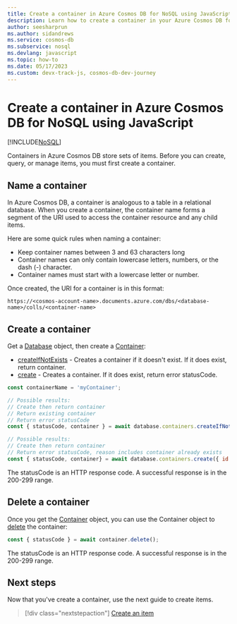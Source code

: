 ```yaml
---
title: Create a container in Azure Cosmos DB for NoSQL using JavaScript
description: Learn how to create a container in your Azure Cosmos DB for NoSQL account using the JavaScript SDK.
author: seesharprun
ms.author: sidandrews
ms.service: cosmos-db
ms.subservice: nosql
ms.devlang: javascript
ms.topic: how-to
ms.date: 05/17/2023
ms.custom: devx-track-js, cosmos-db-dev-journey
---
```


# Create a container in Azure Cosmos DB for NoSQL using JavaScript

[!INCLUDE[NoSQL](../includes/appliesto-nosql.md)]

Containers in Azure Cosmos DB store sets of items. Before you can create, query, or manage items, you must first create a container.

## Name a container

In Azure Cosmos DB, a container is analogous to a table in a relational database. When you create a container, the container name forms a segment of the URI used to access the container resource and any child items.

Here are some quick rules when naming a container:

- Keep container names between 3 and 63 characters long
- Container names can only contain lowercase letters, numbers, or the dash (-) character.
- Container names must start with a lowercase letter or number.

Once created, the URI for a container is in this format:

``https://<cosmos-account-name>.documents.azure.com/dbs/<database-name>/colls/<container-name>``

## Create a container

Get a [Database](how-to-javascript-create-database.md) object, then create a [Container](/javascript/api/@azure/cosmos/container):

* [createIfNotExists](/javascript/api/@azure/cosmos/containers#@azure-cosmos-containers-createifnotexists) - Creates a container if it doesn't exist. If it does exist, return container.
* [create](/javascript/api/@azure/cosmos/containers#@azure-cosmos-containers-create) - Creates a container. If it does exist, return error statusCode.

```javascript
const containerName = 'myContainer';

// Possible results:
// Create then return container
// Return existing container
// Return error statusCode
const { statusCode, container } = await database.containers.createIfNotExists({ id: containerName });

// Possible results: 
// Create then return container
// Return error statusCode, reason includes container already exists
const { statusCode, container} = await database.containers.create({ id: containerName });
```

The statusCode is an HTTP response code. A successful response is in the 200-299 range.

## Delete a container

Once you get the [Container](/javascript/api/@azure/cosmos/container) object, you can use the Container object to [delete](/javascript/api/@azure/cosmos/container#@azure-cosmos-container-delete) the container:

```javascript
const { statusCode } = await container.delete();
```

The statusCode is an HTTP response code. A successful response is in the 200-299 range.

## Next steps

Now that you've create a container, use the next guide to create items.

> [!div class="nextstepaction"]
> [Create an item](how-to-javascript-create-item.md)
